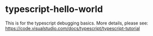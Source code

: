 # typescript-hello-world
This is for  the typescript debugging basics.
More details, please see:
https://code.visualstudio.com/docs/typescript/typescript-tutorial